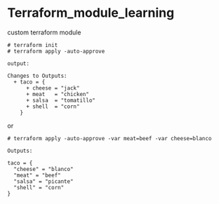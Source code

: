 # Terraform_module_learning
custom terraform module

```
# terraform init
# terraform apply -auto-approve

output:

Changes to Outputs:
  + taco = {
      + cheese = "jack"
      + meat   = "chicken"
      + salsa  = "tomatillo"
      + shell  = "corn"
    }

```
or
```
# terraform apply -auto-approve -var meat=beef -var cheese=blanco

Outputs:

taco = {
  "cheese" = "blanco"
  "meat" = "beef"
  "salsa" = "picante"
  "shell" = "corn"
}
```